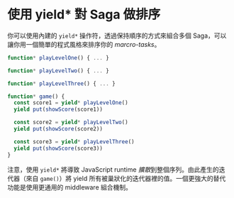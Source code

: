 # 使用 yield* 對 Saga 做排序

你可以使用內建的 `yield*` 操作符，透過保持順序的方式來組合多個 Saga，可以讓你用一個簡單的程式風格來排序你的 *marcro-tasks*。

```javascript
function* playLevelOne() { ... }

function* playLevelTwo() { ... }

function* playLevelThree() { ... }

function* game() {
  const score1 = yield* playLevelOne()
  yield put(showScore(score1))

  const score2 = yield* playLevelTwo()
  yield put(showScore(score2))

  const score3 = yield* playLevelThree()
  yield put(showScore(score3))
}
```

注意，使用 `yield*` 將導致 JavaScript runtime *擴散*到整個序列。由此產生的迭代器（來自 `game()`）將 yield 所有被巢狀化的迭代器裡的值。一個更強大的替代功能是使用更通用的 middleware 組合機制。
